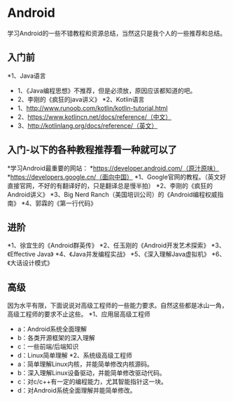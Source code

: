 # Android
学习Android的一些不错教程和资源总结，当然这只是我个人的一些推荐和总结。

## 入门前
*1、Java语言
*    1、《Java编程思想》不推荐，但是必须放，原因应该都知道的吧。
*    2、李刚的《疯狂的java讲义》
*2、Kotlin语言
*    1、http://www.runoob.com/kotlin/kotlin-tutorial.html
*    2、https://www.kotlincn.net/docs/reference/（中文）
*    3、http://kotlinlang.org/docs/reference/（英文）


## 入门-以下的各种教程推荐看一种就可以了

*学习Android最重要的网站：
*https://developer.android.com/（原汁原味）
*https://developers.google.cn/（面向中国）
*1、Google官网的教程。（英文好直接官网，不好的有翻译好的，只是翻译总是慢半拍）
*2、李刚的《疯狂的Android讲义》
*3、Big  Nerd Ranch（美国培训公司）的《Android编程权威指南》
*4、郭霖的《第一行代码》
## 进阶
*1、徐宜生的《Android群英传》
*2、任玉刚的《Android开发艺术探索》
*3、《Effective Java》
*4、《Java并发编程实战》
*5、《深入理解Java虚拟机》
*6、《大话设计模式》
## 高级
因为水平有限，下面说说对高级工程师的一些能力要求。自然这些都是冰山一角，高级工程师的要求不止这些。
*1、应用层高级工程师
*    a：Android系统全面理解
*    b：各类开源框架的深入理解
*    c：一些前端/后端知识
*    d：Linux简单理解
*2、系统级高级工程师
*    a：简单理解Linux内核，并能简单修改内核源码。
*    b：深入理解Linux设备驱动，并能简单修改驱动代码。
*    c：对c/c++有一定的编程能力，尤其智能指针这一块。
*    d：对Android系统全面理解并能简单修改。
